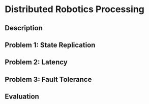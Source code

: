 # Distributed Robotics Processing

## Description

## Problem 1: State Replication

## Problem 2: Latency

## Problem 3: Fault Tolerance

## Evaluation